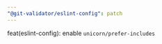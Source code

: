 ```yaml
---
"@git-validator/eslint-config": patch
---
```


feat(eslint-config): enable `unicorn/prefer-includes`

